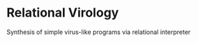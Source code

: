 Relational Virology
===================

Synthesis of simple virus-like programs via relational interpreter
